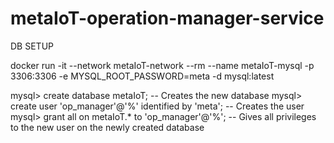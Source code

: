 # metaIoT-operation-manager-service

DB SETUP

docker run -it --network metaIoT-network --rm --name metaIoT-mysql -p 3306:3306 -e MYSQL_ROOT_PASSWORD=meta -d mysql:latest

mysql> create database metaIoT; -- Creates the new database
mysql> create user 'op_manager'@'%' identified by 'meta'; -- Creates the user
mysql> grant all on metaIoT.* to 'op_manager'@'%'; -- Gives all privileges to the new user on the newly created database